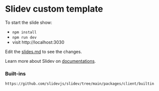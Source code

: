 # Slidev custom template

To start the slide show:

- `npm install`
- `npm run dev`
- visit http://localhost:3030

Edit the [slides.md](./slides.md) to see the changes.

Learn more about Slidev on [documentations](https://sli.dev/).

### Built-ins

`https://github.com/slidevjs/slidev/tree/main/packages/client/builtin`
